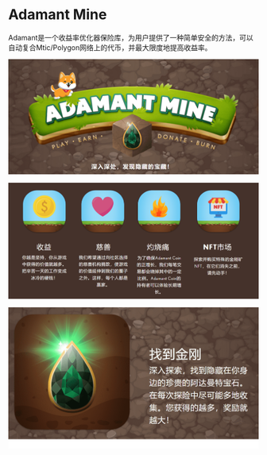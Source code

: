 # Adamant Mine

Adamant是一个收益率优化器保险库，为用户提供了一种简单安全的方法，可以自动复合Mtic/Polygon网络上的代币，并最大限度地提高收益率。

![image-20220802140803611](image-20220802140803611.png)

![image-20220802141054019](image-20220802141054019.png)

![image-20220802141554466](image-20220802141554466.png)
